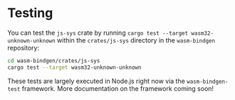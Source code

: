 # Testing

You can test the `js-sys` crate by running `cargo test --target
wasm32-unknown-unknown` within the `crates/js-sys` directory in the
`wasm-bindgen` repository:

```sh
cd wasm-bindgen/crates/js-sys
cargo test --target wasm32-unknown-unknown
```

These tests are largely executed in Node.js right now via the
`wasm-bindgen-test` framework. More documentation on the framework coming soon!
